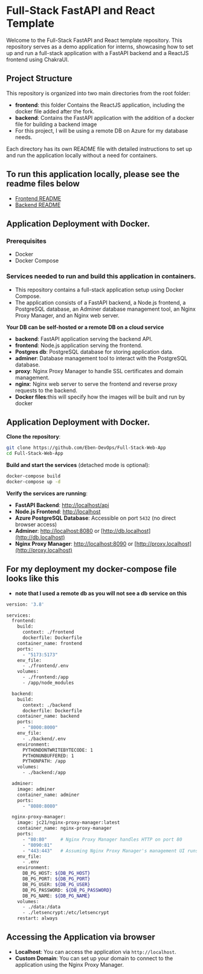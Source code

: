 # Full-Stack FastAPI and React Template

Welcome to the Full-Stack FastAPI and React template repository. This repository serves as a demo application for interns, showcasing how to set up and run a full-stack application with a FastAPI backend and a ReactJS frontend using ChakraUI.

## Project Structure

This repository is organized into two main directories from the root folder:

- **frontend**: this folder Contains the ReactJS application, including the docker file added after the fork.
- **backend**: Contains the FastAPI application with the addition of a docker file for building a backend image
- For this project, I will be using a remote DB on Azure for my database needs.


Each directory has its own README file with detailed instructions to set up and run the application locally without a need for containers.

## To run this application locally, please see the readme files below
- [Frontend README](./frontend/README.md)
- [Backend README](./backend/README.md)

## Application Deployment with Docker.

### Prerequisites
- Docker
- Docker Compose

### Services needed to run and build this application in containers.
- This repository contains a full-stack application setup using Docker Compose. 
- The application consists of a FastAPI backend, a Node.js frontend, a PostgreSQL database, an Adminer database management tool, an Nginx Proxy Manager, and an Nginx web server.

**Your DB can be self-hosted or a remote DB on a cloud service**

- **backend**: FastAPI application serving the backend API.
- **frontend**: Node.js application serving the frontend.
- **Postgres db**: PostgreSQL database for storing application data.
- **adminer**: Database management tool to interact with the PostgreSQL database.
- **proxy**: Nginx Proxy Manager to handle SSL certificates and domain management.
- **nginx**: Nginx web server to serve the frontend and reverse proxy requests to the backend.
- **Docker files**:this will specify how the images will be built and run by docker

## Application Deployment with Docker.

**Clone the repository**:

   ```sh
   git clone https://github.com/Eben-DevOps/Full-Stack-Web-App
   cd Full-Stack-Web-App
   ```

 **Build and start the services** (detached mode is optional):

   ```sh
   docker-compose build
   docker-compose up -d
   ```

 **Verify the services are running**:
   - **FastAPI Backend**: [http://localhost/api](http://localhost/api)
   - **Node.js Frontend**: [http://localhost](http://localhost)
   - **Azure PostgreSQL Database**: Accessible on port `5432` (no direct browser access)
   - **Adminer**: [http://localhost:8080](http://localhost:8080) or [http://db.localhost](http://db.localhost)
   - **Nginx Proxy Manager**: [http://localhost:8090](http://localhost:8090) or [http://proxy.localhost](http://proxy.localhost)

## For my deployment my docker-compose file looks like this
- **note that I used a remote db as you will not see a db service on this**
```sh
version: '3.8'

services:
  frontend:
    build:
      context: ./frontend
      dockerfile: Dockerfile
    container_name: frontend
    ports:
      - "5173:5173"
    env_file:
      - ./frontend/.env
    volumes:
      - ./frontend:/app
      - /app/node_modules

  backend:
    build:
      context: ./backend
      dockerfile: Dockerfile
    container_name: backend
    ports:
      - "8000:8000"
    env_file:
      - ./backend/.env
    environment:
      PYTHONDONTWRITEBYTECODE: 1
      PYTHONUNBUFFERED: 1
      PYTHONPATH: /app
    volumes:
      - ./backend:/app

  adminer:
    image: adminer
    container_name: adminer
    ports:
      - "8080:8080"

  nginx-proxy-manager:
    image: jc21/nginx-proxy-manager:latest
    container_name: nginx-proxy-manager
    ports:
      - "80:80"     # Nginx Proxy Manager handles HTTP on port 80
      - "8090:81"
      - "443:443"   # Assuming Nginx Proxy Manager's management UI runs on port 81
    env_file:
      - .env
    environment:
      DB_PG_HOST: ${DB_PG_HOST}
      DB_PG_PORT: ${DB_PG_PORT}
      DB_PG_USER: ${DB_PG_USER}
      DB_PG_PASSWORD: ${DB_PG_PASSWORD}
      DB_PG_NAME: ${DB_PG_NAME}
    volumes:
      - ./data:/data
      - ./letsencrypt:/etc/letsencrypt
    restart: always
```

## Accessing the Application via browser

- **Localhost**: You can access the application via `http://localhost`.
- **Custom Domain**: You can set up your domain to connect to the application using the Nginx Proxy Manager.

